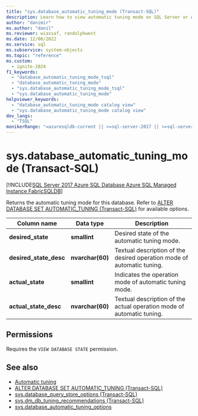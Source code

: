 ```yaml
---
title: "sys.database_automatic_tuning_mode (Transact-SQL)"
description: Learn how to view automatic tuning mode on SQL Server or Azure SQL Database.
author: "danimir"
ms.author: "danil"
ms.reviewer: wiassaf, randolphwest
ms.date: 12/08/2022
ms.service: sql
ms.subservice: system-objects
ms.topic: "reference"
ms.custom:
  - ignite-2024
f1_keywords:
  - "database_automatic_tuning_mode_tsql"
  - "database_automatic_tuning_mode"
  - "sys.database_automatic_tuning_mode_tsql"
  - "sys.database_automatic_tuning_mode"
helpviewer_keywords:
  - "database_automatic_tuning_mode catalog view"
  - "sys.database_automatic_tuning_mode catalog view"
dev_langs:
  - "TSQL"
monikerRange: "=azuresqldb-current || >=sql-server-2017 || >=sql-server-linux-2017 || =azuresqldb-mi-current || =fabric"
---
```

# sys.database_automatic_tuning_mode (Transact-SQL)

[!INCLUDE[SQL Server 2017 Azure SQL Database Azure SQL Managed Instance FabricSQLDB](../../includes/applies-to-version/sqlserver2017-asdb-asdbmi-fabricsqldb.md)]

  Returns the automatic tuning mode for this database. Refer to [ALTER DATABASE SET AUTOMATIC_TUNING (Transact-SQL)](../../t-sql/statements/alter-database-transact-sql-set-options.md#auto_tuning) for available options.

| Column name | Data type | Description |
| --- | --- | --- |
| **desired_state** | **smallint** | Desired state of the automatic tuning mode. |
| **desired_state_desc** | **nvarchar(60)** | Textual description of the desired operation mode of automatic tuning. |
| **actual_state** | **smallint** | Indicates the operation mode of automatic tuning mode. |
| **actual_state_desc** | **nvarchar(60)** | Textual description of the actual operation mode of automatic tuning. |

## Permissions

 Requires the `VIEW DATABASE STATE` permission.

## See also

- [Automatic tuning](../../relational-databases/automatic-tuning/automatic-tuning.md)
- [ALTER DATABASE SET AUTOMATIC_TUNING (Transact-SQL)](../../t-sql/statements/alter-database-transact-sql-set-options.md)
- [sys.database_query_store_options (Transact-SQL)](../../relational-databases/system-catalog-views/sys-database-query-store-options-transact-sql.md)
- [sys.dm_db_tuning_recommendations (Transact-SQL)](../../relational-databases/system-dynamic-management-views/sys-dm-db-tuning-recommendations-transact-sql.md)
- [sys.database_automatic_tuning_options](../../relational-databases/system-catalog-views/sys-database-automatic-tuning-options-transact-sql.md)
